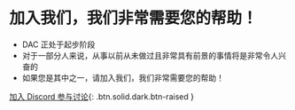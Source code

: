 **加入我们**，我们非常需要您的**帮助！**
===

 * DAC 正处于起步阶段
 * 对于一部分人来说，从事以前从未做过且非常具有前景的事情将是非常令人兴奋的
 * 如果您是其中之一，请加入我们，我们非常需要您的帮助！

[加入 Discord 参与讨论](https://discord.io/eosdac){: .btn.solid.dark.btn-raised }
